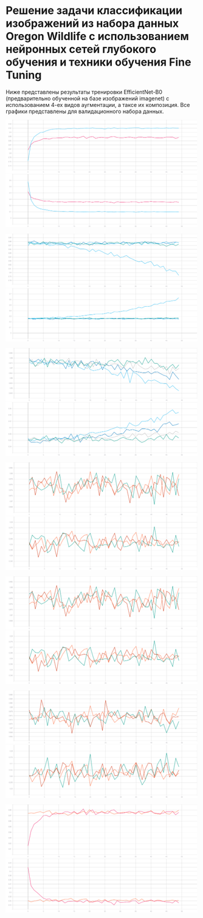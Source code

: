# Решение задачи классификации изображений из набора данных Oregon Wildlife с использованием нейронных сетей глубокого обучения и техники обучения Fine Tuning
Ниже представлены результаты тренировки EfficientNet-B0 (предварительно обученной на базе изображений imagenet) с использованием 4-ех видов аугментации, а таксе их композиция. Все графики представлены для валидационного набора данных.

![](./graphic/before_accuracy.svg)
![](./graphic/before_loss.svg)


![](./graphic/lrs_accuracy.svg)
![](./graphic/lrs_loss.svg)


![](./graphic/e-8_accuracy.svg)
![](./graphic/e-8_loss.svg)


![](./graphic/step_accuracy.svg)
![](./graphic/step_loss.svg)


![](./graphic/step_accuracy.svg)
![](./graphic/step_loss.svg)


![](./graphic/all_accuracy.svg)
![](./graphic/all_loss.svg)


![](./graphic/last_accuracy.svg)
![](./graphic/last_loss.svg)

